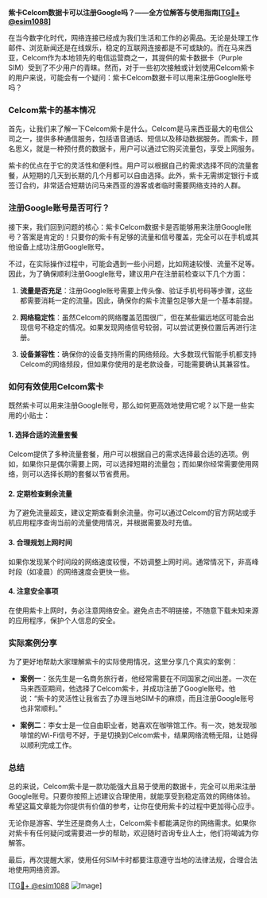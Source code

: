 **紫卡Celcom数据卡可以注册Google吗？——全方位解答与使用指南[[TG💪+ @esim1088](https://t.me/s/esim1088)]**

在当今数字化时代，网络连接已经成为我们生活和工作的必需品。无论是处理工作邮件、浏览新闻还是在线娱乐，稳定的互联网连接都是不可或缺的。而在马来西亚，Celcom作为本地领先的电信运营商之一，其提供的紫卡数据卡（Purple SIM）受到了不少用户的青睐。然而，对于一些初次接触或计划使用Celcom紫卡的用户来说，可能会有一个疑问：紫卡Celcom数据卡可以用来注册Google账号吗？

### Celcom紫卡的基本情况

首先，让我们来了解一下Celcom紫卡是什么。Celcom是马来西亚最大的电信公司之一，提供多种通信服务，包括语音通话、短信以及移动数据服务。而紫卡，顾名思义，就是一种预付费的数据卡，用户可以通过它购买流量包，享受上网服务。

紫卡的优点在于它的灵活性和便利性。用户可以根据自己的需求选择不同的流量套餐，从短期的几天到长期的几个月都可以自由选择。此外，紫卡无需绑定银行卡或签订合约，非常适合短期访问马来西亚的游客或者临时需要网络支持的人群。

### 注册Google账号是否可行？

接下来，我们回到问题的核心：紫卡Celcom数据卡是否能够用来注册Google账号？答案是肯定的！只要你的紫卡有足够的流量和信号覆盖，完全可以在手机或其他设备上成功注册Google账号。

不过，在实际操作过程中，可能会遇到一些小问题，比如网速较慢、流量不足等。因此，为了确保顺利注册Google账号，建议用户在注册前检查以下几个方面：

1. **流量是否充足**：注册Google账号需要上传头像、验证手机号码等步骤，这些都需要消耗一定的流量。因此，确保你的紫卡流量包足够大是一个基本前提。
   
2. **网络稳定性**：虽然Celcom的网络覆盖范围很广，但在某些偏远地区可能会出现信号不稳定的情况。如果发现网络信号较弱，可以尝试更换位置后再进行注册。

3. **设备兼容性**：确保你的设备支持所需的网络频段。大多数现代智能手机都支持Celcom的网络频段，但如果你使用的是老款设备，可能需要确认其兼容性。

### 如何有效使用Celcom紫卡

既然紫卡可以用来注册Google账号，那么如何更高效地使用它呢？以下是一些实用的小贴士：

#### 1. 选择合适的流量套餐
Celcom提供了多种流量套餐，用户可以根据自己的需求选择最合适的选项。例如，如果你只是偶尔需要上网，可以选择短期的流量包；而如果你经常需要使用网络，则可以选择长期的套餐以节省费用。

#### 2. 定期检查剩余流量
为了避免流量超支，建议定期查看剩余流量。你可以通过Celcom的官方网站或手机应用程序查询当前的流量使用情况，并根据需要及时充值。

#### 3. 合理规划上网时间
如果你发现某个时间段的网络速度较慢，不妨调整上网时间。通常情况下，非高峰时段（如凌晨）的网络速度会更快一些。

#### 4. 注意安全事项
在使用紫卡上网时，务必注意网络安全。避免点击不明链接，不随意下载未知来源的应用程序，保护个人信息的安全。

### 实际案例分享

为了更好地帮助大家理解紫卡的实际使用情况，这里分享几个真实的案例：

- **案例一**：张先生是一名商务旅行者，他经常需要在不同国家之间出差。一次在马来西亚期间，他选择了Celcom紫卡，并成功注册了Google账号。他说：“紫卡的灵活性让我省去了办理当地SIM卡的麻烦，而且注册Google账号也非常顺利。”

- **案例二**：李女士是一位自由职业者，她喜欢在咖啡馆工作。有一次，她发现咖啡馆的Wi-Fi信号不好，于是切换到Celcom紫卡，结果网络流畅无阻，让她得以顺利完成工作。

### 总结

总的来说，Celcom紫卡是一款功能强大且易于使用的数据卡，完全可以用来注册Google账号。只要你按照上述建议合理使用，就能享受到稳定高效的网络体验。希望这篇文章能为你提供有价值的参考，让你在使用紫卡的过程中更加得心应手。

无论你是游客、学生还是商务人士，Celcom紫卡都能满足你的网络需求。如果你对紫卡有任何疑问或需要进一步的帮助，欢迎随时咨询专业人士，他们将竭诚为你解答。

最后，再次提醒大家，使用任何SIM卡时都要注意遵守当地的法律法规，合理合法地使用网络资源。

[[TG💪+ @esim1088](https://t.me/s/esim1088) ![Image](https://i.postimg.cc/4NQfJmqS/Snipaste-2025-05-13-00-14-12.png)]